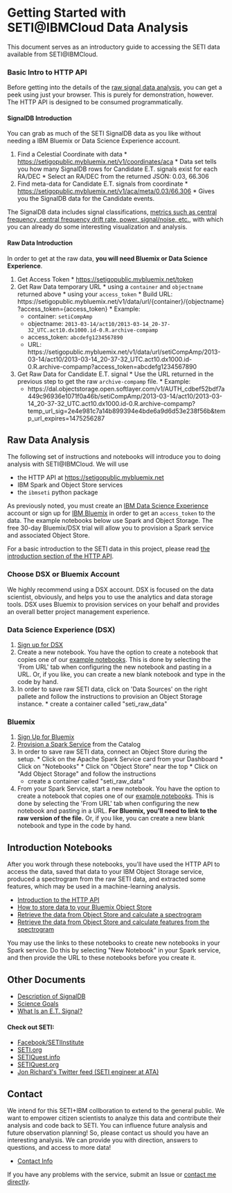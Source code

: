 # Getting Started with SETI@IBMCloud Data Analysis

This document serves as an introductory guide to accessing the SETI data available from <span>SETI</span>@IBMCloud. 

### Basic Intro to HTTP API

Before getting into the details of the [raw signal data analysis](#raw-data-analysis), you can get a peek using just your browser. This is purely for demonstration, however. The HTTP API is designed to be consumed programmatically. 

#### SignalDB Introduction 

You can grab as much of the SETI SignalDB data as you like without needing a IBM Bluemix or 
Data Science Experience account. 

  1. Find a Celestial Coordinate with data
    * https://setigopublic.mybluemix.net/v1/coordinates/aca
    * Data set tells you how many SignalDB rows for Candidate E.T. signals exist for each RA/DEC
    * Select an RA/DEC from the returned JSON: 0.03, 66.306  
  2. Find meta-data for Candidate E.T. signals from coordinate
    * https://setigopublic.mybluemix.net/v1/aca/meta/0.03/66.306
    * Gives you the SignalDB data for the Candidate events. 

The SignalDB data includes signal classifications, 
[metrics such as central frequency, central frequency drift rate, power, signal/noise, etc.](signaldb.md), 
with which you can already do some interesting visualization and analysis. 

#### Raw Data Introduction

In order to get at the raw data, **you will need Bluemix or Data Science Experience**.

  1. Get Access Token 
    * https://setigopublic.mybluemix.net/token
  2. Get Raw Data temporary URL 
    * using a `container` and `objectname` returned above
    * using your `access_token` 
    * Build URL: ht<span>tps://setigop</span>ublic.mybluemix.net/v1/data/url/{container}/{objectname}?access_token={access_token}
    * Example: 
      * container: `setiCompAmp`
      * objectname: `2013-03-14/act10/2013-03-14_20-37-32_UTC.act10.dx1000.id-0.R.archive-compamp`
      * access_token: `abcdefg1234567890`
      * URL: ht<span>tps://setigopub</span>lic.mybluemix.net/v1/data/url/setiCompAmp/2013-03-14/act10/2013-03-14_20-37-32_UTC.act10.dx1000.id-0.R.archive-compamp?access_token=abcdefg1234567890
  3. Get Raw Data for Candidate E.T. signal
    * Use the URL returned in the previous step to get the raw `archive-compamp` file.
    * Example:
      * https://<span></span>dal.objectstorage.open.softlayer.com/v1/AUTH_cdbef52bdf7a449c96936e1071f0a46b/setiCompAmp/2013-03-14/act10/2013-03-14_20-37-32_UTC.act10.dx1000.id-0.R.archive-compamp?temp_url_sig=2e4e981c7a14b899394e4bde6a9d6d53e238f56b&temp_url_expires=1475256287

## Raw Data Analysis

The following set of instructions and notebooks will introduce you to doing analysis with SE<span>TI</span>@IBMCloud. We  will use

  * the HTTP API at https://setigopublic.mybluemix.net
  * IBM Spark and Object Store services
  * the `ibmseti` python package

As previously noted, you must create an [IBM Data Science Experience](http://datascience.ibm.com/) account or sign up for [IBM Bluemix](http://www.ibm.com/cloud-computing/bluemix/) in order to get an `access_token` to the data. The example notebooks below use Spark and Object Storage. The free 30-day Bluemix/DSX trial will allow you to provision a Spark service and associated Object Store. 

For a basic introduction to the SETI data in this project, please read [the introduction section of the HTTP API](setigopublic.md). 

### Choose DSX or Bluemix Account

We highly recommend using a DSX account. DSX is focused on the data scientist, obviously, and helps you to 
use the analytics and data storage tools. DSX uses Bluemix to provision services on your 
behalf and provides an overall better project management experience. 

### Data Science Experience (DSX)

  1. [Sign up for DSX](http://datascience.ibm.com/)
  2. Create a new notebook. You have the option to create a notebook that copies one of our [example notebooks](notebooks). This is done by selecting the 'From URL' tab when configuring the new notebook and pasting in a URL. Or, if you like, you can create a new blank notebook and type in the code by hand. 
  3. In order to save raw SETI data, click on 'Data Sources' on the right pallete and follow the instructions to provision an Object Storage instance.
    * create a container called "seti_raw_data"


### Bluemix

  1. [Sign Up for Bluemix](https://console.ng.bluemix.net/registration/?Target=https%3A%2F%2Fconsole.ng.bluemix.net%2Flogin%3Fstate%3D%2Fhome%2Fonboard)
  2. [Provision a Spark Service](https://console.ng.bluemix.net/catalog/services/apache-spark/) from the Catalog
  3. In order to save raw SETI data, connect an Object Store during the setup.
    * Click on the Apache Spark Service card from your Dashboard
    * Click on "Notebooks"
    * Click on "Object Store" near the top
    * Click on "Add Object Storage" and follow the instructions
        * create a container called "seti_raw_data"
  4. From your Spark Service, start a new notebook. You have the option to create a notebook that copies one of our [example notebooks](notebooks). This is done by selecting the 'From URL' tab when configuring the new notebook and pasting in a URL. **For Bluemix, you'll need to link to the raw version of the file.** Or, if you like, you can create a new blank notebook and type in the code by hand. 




## Introduction Notebooks

After you work through these notebooks, you'll have used the HTTP API
to access the data, saved that data to your IBM Object Storage service, produced a spectrogram
from the raw SETI data, and extracted some features, which may be used in a machine-learning analysis.


  * [Introduction to the HTTP API](notebooks/ibmseti_intro_to_http_api.ipynb) 
  * [How to store data to your Bluemix Object Store](notebooks/ibmseti_get_data_tutorial.ipynb)
  * [Retrieve the data from Object Store and calculate a spectrogram](notebooks/ibmseti_my_first_spectrogram.ipynb)
  * [Retrieve the data from Object Store and calculate features from the spectrogram](notebooks/ibmseti_intro_features.ipynb)


You may use the links to these notebooks to create new notebooks in your Spark service. 
Do this by selecting "New Notebook" in your Spark service, and then provide the URL to 
these notebooks before you create it. 

## Other Documents

  * [Description of SignalDB](signaldb.md)
  * [Science Goals](science_goals.md)
  * [What Is an E.T. Signal?](what_is_an_et_signal.md)


#### Check out SETI:

  * [Facebook/SETIInstitute](https://www.facebook.com/SETIInstitute)
  * [SETI.org](http://www.seti.org/)
  * [SETIQuest.info](http://setiquest.info/)
  * [SETIQuest.org](http://setiquest.org/)
  * [Jon Richard's Twitter feed (SETI engineer at ATA)](https://twitter.com/jrseti)

## Contact

We intend for this SETI+IBM collboration to extend to the general public. We want to empower citizen 
scientists to analyze this data and contribute their analysis and code back to SETI. You can influence
future analysis and future observation planning! So, please contact us should you have an interesting
analysis. We can provide you with direction, answers to questions, and access to more data! 

  * [Contact Info](contact_us.md)

If you have any problems with the service, submit an Issue or [contact me directly](https://github.com/gadamc).



